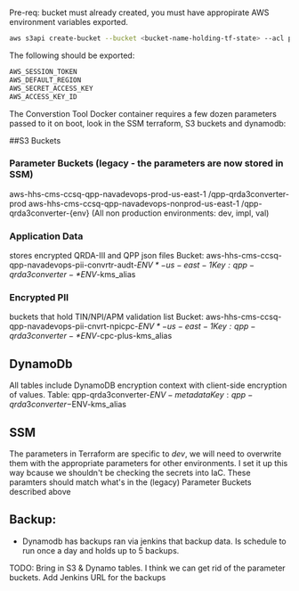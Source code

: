 #
Pre-req:
bucket must already created, you must have appropirate AWS environment variables exported.
```bash
aws s3api create-bucket --bucket <bucket-name-holding-tf-state> --acl private --profile <AWS_PROFILE>
```

The following should be exported:
```bash
AWS_SESSION_TOKEN
AWS_DEFAULT_REGION
AWS_SECRET_ACCESS_KEY
AWS_ACCESS_KEY_ID
```

The Converstion Tool Docker container requires a few dozen parameters passed to it on boot, look in the SSM terraform, S3 buckets and dynamodb:

##S3 Buckets
### Parameter Buckets (legacy - the parameters are now stored in SSM)
aws-hhs-cms-ccsq-qpp-navadevops-prod-us-east-1
  /qpp-qrda3converter-prod
aws-hhs-cms-ccsq-qpp-navadevops-nonprod-us-east-1
  /qpp-qrda3converter-{env} (All non production environments: dev, impl, val)
### Application Data
  stores encrypted QRDA-III and QPP json files
  Bucket: aws-hhs-cms-ccsq-qpp-navadevops-pii-convrtr-audt-*$ENV*-us-east-1
  Key:    qpp-qrda3converter-*$ENV*-kms_alias
### Encrypted PII 
  buckets that hold TIN/NPI/APM validation list
   Bucket: aws-hhs-cms-ccsq-qpp-navadevops-pii-cnvrt-npicpc-*$ENV*-us-east-1
   Key: qpp-qrda3converter-*$ENV*-cpc-plus-kms_alias
## DynamoDb
All tables include DynamoDB encryption context with client-side encryption of values.
   Table: qpp-qrda3converter-$ENV-metadata
   Key: qpp-qrda3converter-$ENV-kms_alias
## SSM
The parameters in Terraform are specific to *dev*, we will need to overwrite them with the appropriate parameters for other environments. I set it up this way bcause we shouldn't be checking the secrets into IaC. These paramters should match what's in the (legacy) Parameter Buckets described above
## Backup:
- Dynamodb has backups ran via jenkins that backup data. Is schedule to run once a day and holds up to 5 backups.

TODO: Bring in S3 & Dynamo tables. I think we can get rid of the parameter buckets. Add Jenkins URL for the backups
